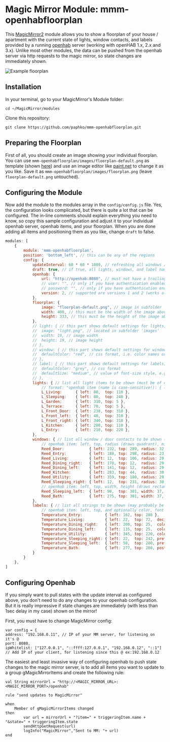 # Magic Mirror Module: mmm-openhabfloorplan
This [MagicMirror2](https://github.com/MichMich/MagicMirror) module allows you to show a floorplan of your house / apartment with the current state of lights, window contacts, and labels provided by a running [openhab](http://www.openhab.org/) server (working with openHAB 1.x, 2.x and 3.x).
Unlike most other modules, the data can be pushed from the openhab server via http requests to the magic mirror, so state changes are immediately shown.

![Example floorplan](https://forum.magicmirror.builders/uploads/files/1473878353822-openhabfloorplan-running.png "Example floorplan")

## Installation

In your terminal, go to your MagicMirror's Module folder:
````
cd ~/MagicMirror/modules
````

Clone this repository:
````
git clone https://github.com/paphko/mmm-openhabfloorplan.git
````

## Preparing the Floorplan

First of all, you should create an image showing your individual floorplan.
You can use `mmm-openhabfloorplan/images/floorplan-default.png` as template (shown [here](images/README.md)) and use an image editor like [paint.net](http://www.getpaint.net/index.html) to change it as you like.
Save it as `mmm-openhabfloorplan/images/floorplan.png` (leave `floorplan-default.png` untouched).

## Configuring the Module

Now add the module to the modules array in the `config/config.js` file.
Yes, the configuration looks complicated, but there is quite a lot that can be configured.
The in-line comments should explain everything you need to know, so copy this sample configuration and adjust it to your individual openhab server, openhab items, and your floorplan.
When you are done adding all items and positioning them as you like, change `draft` to false.
````javascript
modules: [
	{
		module: 'mmm-openhabfloorplan',
		position: 'bottom_left', // this can be any of the regions
		config: {
			updateInterval: 60 * 60 * 1000, // refreshing all windows / lights / labels once per hour; 0 to disable periodic update
			draft: true, // if true, all lights, windows, and label names are shown; if false, get states from openhab
			openhab: {
				url: "http://openhab:8080", // must not have a trailing slash!
				// user: "", // only if you have authentication enabled
				// password: "", // only if you have authentication enabled
				version: 2, // supported are versions 1 and 2 (works also fine for openHAB 3)
			},
			floorplan: {
				image: "floorplan-default.png", // image in subfolder 'images'; change to floorplan.png to avoid git repository changes
				width: 400, // this must be the width of the image above
				height: 333, // this must be the height of the image above
			},
			// light: { // this part shows default settings for lights; may optionally be overwritten
			//	image: "light.png", // located in subfolder 'images'
			//	width: 19, // image width
			//	height: 19, // image height
			// },
			// window: { // this part shows default settings for windows; may optionally be overwritten
			//	defaultColor: "red", // css format, i.e. color names or color codes
			// },
			// label: { // this part shows default settings for labels; may optionally be overwritten
			//	defaultColor: "grey", // css format
			//	defaultSize: "medium", // value of font-size style, e.g. xx-small, small, medium, large, x-large, 1.2em, 20px
			// },
			lights: { // list all light items to be shown (must be of openhab type Switch or Dimmer)
				// format: "openhab item (name is case-sensitive!): { left, top }"
				L_Living:      { left: 80,  top: 110 },
				L_Sleeping:    { left: 80,  top: 240 },
				L_Garden:      { left: 310, top: 5 },
				L_Terrace:     { left: 70,  top: 5 },
				L_Front_Door:  { left: 238, top: 310 },
				L_Front_left:  { left: 40,  top: 310 },
				L_Front_right: { left: 340, top: 310 },
				L_Kitchen:     { left: 280, top: 110 },
				L_Entry:       { left: 210, top: 220 },
			},
			windows: { // list all window / door contacts to be shown (must be of openhab type Switch or Contact)
				// openhab item: left, top, radius (draws quadrant), midPoint, and optionally counterwindow and color
				Reed_Door:           { left: 232, top: 289, radius: 32, midPoint: "bottom-right", color: "orange" },
				Reed_Entry:          { left: 188, top: 298, radius: 23, midPoint: "bottom-left" },
				Reed_Living:         { left: 12,  top: 106, radius: 29, midPoint: "top-left", counterwindow: "vertical" },
				Reed_Dining_right:   { left: 170, top: 12,  radius: 29, midPoint: "top-left", counterwindow: "horizontal" },
				Reed_Dining_left:    { left: 141, top: 12,  radius: 29, midPoint: "top-left" },
				Reed_Kitchen:        { left: 283, top: 44,  radius: 30, midPoint: "top-right", color: "orange" },
				Reed_Utility:        { left: 359, top: 180, radius: 29, midPoint: "bottom-right" },
				Reed_Sleeping_right: { left: 12,  top: 231, radius: 30, midPoint: "top-left" },
				// openhab item: left, top, width, height (draws rectangle), and optionally color
				Reed_Sleeping_left:  { left: 90,  top: 301, width: 37, height: 20 },
				Reed_Bath:           { left: 275, top: 301, width: 37, height: 20 },
			},
			labels: { // list all strings to be shown (may probably be any openhab type, resonable for String and Number)
				// openhab item: left, top, and optionally color, font size, prefix, postfix, and number of decimals for floating numbers
				Temperature_Entry:          { left: 162, top: 280 },
				Temperature_Living:         { left: 22,  top: 72,  decimals: 1 },
				Temperature_Dining_right:   { left: 200, top: 25,  color: "white", size: "x-small" },
				Temperature_Dining_left:    { left: 135, top: 25,  color: "white", size: "x-small" },
				Temperature_Utility:        { left: 345, top: 220, color: "green", decimals: 2 },
				Temperature_Sleeping_right: { left: 22,  top: 242, prefix: "outside: ", postfix: "°C" },
				Temperature_Sleeping_left:  { left: 58,  top: 280, prefix: "inside: ", postfix: "°C" },
				Temperature_Bath:           { left: 277, top: 280, postfix: "°C", decimals: 1 },
			}
		}
	},
]
````

## Configuring Openhab

If you simply want to pull states with the update interval as configured above, you don't need to do any changes to your openhab configuration.
But it is really impressive if state changes are immediately (with less than 1sec delay in my case) shown on the mirror!

First, you must have to change MagicMirror config:
````
var config = {
address: "192.168.0.11", // IP of your MM server, for listening on it's @
port: 8080,
ipWhitelist: ["127.0.0.1", "::ffff:127.0.0.1", "192.168.0.12", "::1"] // Add IP of your client, for listening since this @ ex:192.168.0.12 
````


The easiest and least invasive way of configuring openhab to push state changes to the magic mirror server, is to add all items you want to update to a group gMagicMirrorItems and create the following rule:
````
val String mirrorUrl = "http://<MAGIC_MIRROR_URL>:<MAGIC_MIRROR_PORT>/openhab"

rule "send updates to MagicMirror"

when
	Member of gMagicMirrorItems changed
then
		var url = mirrorUrl + "?item=" + triggeringItem.name + "&state=" + triggeringItem.state
		sendHttpGetRequest(url)
		logInfo("MagicMirror","Sent to MM: "+ url)
end
````
